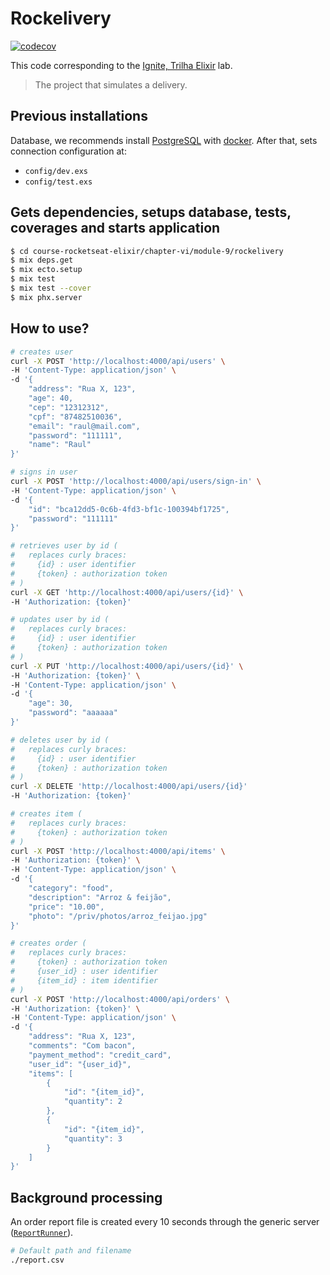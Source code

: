 # Rockelivery

[![codecov](https://codecov.io/gh/raulpe7eira/course-rocketseat-elixir/branch/main/graph/badge.svg?token=78MHWOSZ6Q)](https://codecov.io/gh/raulpe7eira/course-rocketseat-elixir)

This code corresponding to the [Ignite, Trilha Elixir](https://app.rocketseat.com.br/ignite/elixir/) lab.

> The project that simulates a delivery.

## Previous installations

Database, we recommends install [PostgreSQL](https://www.postgresql.org/) with [docker](https://hub.docker.com/_/postgres). After that, sets connection configuration at:
- `config/dev.exs`
- `config/test.exs`

## Gets dependencies, setups database, tests, coverages and starts application

```bash
$ cd course-rocketseat-elixir/chapter-vi/module-9/rockelivery
$ mix deps.get
$ mix ecto.setup
$ mix test
$ mix test --cover
$ mix phx.server
```

## How to use?

```bash
# creates user
curl -X POST 'http://localhost:4000/api/users' \
-H 'Content-Type: application/json' \
-d '{
    "address": "Rua X, 123",
    "age": 40,
    "cep": "12312312",
    "cpf": "87482510036",
    "email": "raul@mail.com",
    "password": "111111",
    "name": "Raul"
}'

# signs in user
curl -X POST 'http://localhost:4000/api/users/sign-in' \
-H 'Content-Type: application/json' \
-d '{
    "id": "bca12dd5-0c6b-4fd3-bf1c-100394bf1725",
    "password": "111111"
}'

# retrieves user by id (
#   replaces curly braces:
#     {id} : user identifier
#     {token} : authorization token
# )
curl -X GET 'http://localhost:4000/api/users/{id}' \
-H 'Authorization: {token}'

# updates user by id (
#   replaces curly braces:
#     {id} : user identifier
#     {token} : authorization token
# )
curl -X PUT 'http://localhost:4000/api/users/{id}' \
-H 'Authorization: {token}' \
-H 'Content-Type: application/json' \
-d '{
    "age": 30,
    "password": "aaaaaa"
}'

# deletes user by id (
#   replaces curly braces:
#     {id} : user identifier
#     {token} : authorization token
# )
curl -X DELETE 'http://localhost:4000/api/users/{id}'
-H 'Authorization: {token}'

# creates item (
#   replaces curly braces:
#     {token} : authorization token
# )
curl -X POST 'http://localhost:4000/api/items' \
-H 'Authorization: {token}' \
-H 'Content-Type: application/json' \
-d '{
    "category": "food",
    "description": "Arroz & feijão",
    "price": "10.00",
    "photo": "/priv/photos/arroz_feijao.jpg"
}'

# creates order (
#   replaces curly braces:
#     {token} : authorization token
#     {user_id} : user identifier
#     {item_id} : item identifier
# )
curl -X POST 'http://localhost:4000/api/orders' \
-H 'Authorization: {token}' \
-H 'Content-Type: application/json' \
-d '{
    "address": "Rua X, 123",
    "comments": "Com bacon",
    "payment_method": "credit_card",
    "user_id": "{user_id}",
    "items": [
        {
            "id": "{item_id}",
            "quantity": 2
        },
        {
            "id": "{item_id}",
            "quantity": 3
        }
    ]
}'
```

## Background processing

An order report file is created every 10 seconds through the generic server ([`ReportRunner`](../rockelivery/lib/rockelivery/orders/report_runner.ex)).

```bash
# Default path and filename
./report.csv
```
